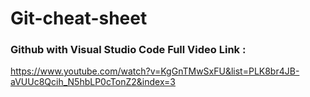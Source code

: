 # Git-cheat-sheet
### Github with Visual Studio Code Full Video Link : 

https://www.youtube.com/watch?v=KgGnTMwSxFU&list=PLK8br4JB-aVUUc8Qcih_N5hbLP0cTonZ2&index=3 
